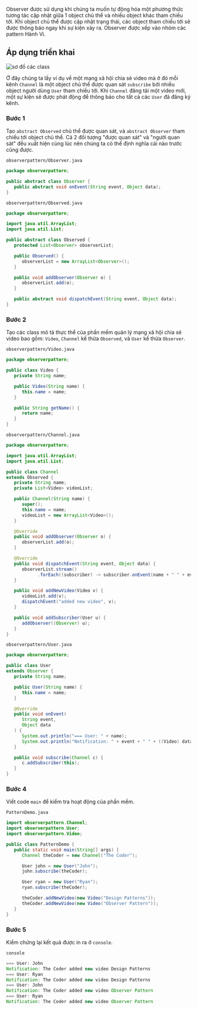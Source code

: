 Observer được sử dụng khi chúng ta muốn tự động hóa một phương thức tương tác
cập nhật giữa 1 object chủ thể và nhiều object khác tham chiếu tới. Khi object chủ thể
được cập nhật trạng thái, các object tham chiếu tới sẽ được thông báo ngay khi sự kiện 
xảy ra. Observer được xếp vào nhóm các pattern Hành Vi.

## Áp dụng triển khai

![sơ đồ các class](https://images.viblo.asia/9a3c98d4-4369-42e2-9602-15969c247ff7.png)

Ở đây chúng ta lấy ví dụ về một mạng xã hội chia sẻ video mà ở đó mỗi kênh `Channel`
là một object chủ thể được quan sát `subscribe` bởi nhiều object người dùng `User` 
tham chiếu tới. Khi `Channel` đăng tải một video mới, một sự kiện sẽ được phát động
để thông báo cho tất cả các `User` đã đăng ký kênh.

### Bước 1

Tạo `abstract Observed` chủ thể được quan sát, và `abstract Observer` tham chiếu tới
object chủ thể. Cả 2 đối tượng "được quan sát" và "người quan sát" đều xuất hiện cùng lúc
nên chúng ta có thể định nghĩa cái nào trước cũng được.

`observerpattern/Observer.java`
```java
package observerpattern;

public abstract class Observer {
   public abstract void onEvent(String event, Object data);
}
```

`observerpattern/Observed.java`
```java
package observerpattern;

import java.util.ArrayList;
import java.util.List;

public abstract class Observed {
   protected List<Observer> observerList;

   public Observed() {
      observerList = new ArrayList<Observer>();
   }

   public void addObserver(Observer o) {
      observerList.add(o);
   }

   public abstract void dispatchEvent(String event, Object data);
}
```

### Bước 2

Tạo các class mô tả thực thể của phần mềm quản lý mạng xã hội chia sẻ video bao gồm:
`Video`, `Channel` kế thừa `Observed`, và `User` kế thừa `Observer`.

`observerpattern/Video.java`
```java
package observerpattern;

public class Video {
   private String name;

   public Video(String name) {
      this.name = name;
   }

   public String getName() {
      return name;
   }
}
```

`observerpattern/Channel.java`
```java
package observerpattern;

import java.util.ArrayList;
import java.util.List;

public class Channel
extends Observed {
   private String name;
   private List<Video> videoList;

   public Channel(String name) {
      super();
      this.name = name;
      videoList = new ArrayList<Video>();
   }

   @Override
   public void addObserver(Observer o) {
      observerList.add(o);
   }

   @Override
   public void dispatchEvent(String event, Object data) {
      observerList.stream()
            .forEach((subscriber) -> subscriber.onEvent(name + " " + event, data));
   }

   public void addNewVideo(Video v) {
      videoList.add(v);
      dispatchEvent("added new video", v);
   }

   public void addSubscriber(User u) {
      addObserver((Observer) u);
   }
}
```

`observerpattern/User.java`
```java
package observerpattern;

public class User
extends Observer {
   private String name;

   public User(String name) {
      this.name = name;
   }

   @Override
   public void onEvent(
      String event,
      Object data
   ) {
      System.out.println("=== User: " + name);
      System.out.println("Notification: " + event + " " + ((Video) data).getName());
   }

   public void subscribe(Channel c) {
      c.addSubscriber(this);
   }
}
```

### Bước 4

Viết code `main` để kiểm tra hoạt động của phần mềm.

`PatternDemo.java`
```java
import observerpattern.Channel;
import observerpattern.User;
import observerpattern.Video;

public class PatternDemo {
   public static void main(String[] args) {
      Channel theCoder = new Channel("The Coder");

      User john = new User("John");
      john.subscribe(theCoder);

      User ryan = new User("Ryan");
      ryan.subscribe(theCoder);

      theCoder.addNewVideo(new Video("Design Patterns"));
      theCoder.addNewVideo(new Video("Observer Pattern"));
   }
}
```

### Bước 5

Kiểm chứng lại kết quả được in ra ở `console`.

`console`
```java
=== User: John
Notification: The Coder added new video Design Patterns
=== User: Ryan
Notification: The Coder added new video Design Patterns
=== User: John
Notification: The Coder added new video Observer Pattern
=== User: Ryan
Notification: The Coder added new video Observer Pattern
```